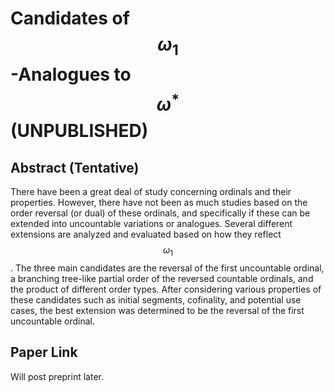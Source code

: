 # Candidates of $$\omega_{1}$$-Analogues to $$\omega^{*}$$ (UNPUBLISHED)

## Abstract (Tentative)

There have been a great deal of study concerning ordinals and their properties. However, there have not been as much studies based on the order reversal (or dual) of these ordinals, and specifically if these can be extended into uncountable variations or analogues. Several different extensions are analyzed and evaluated based on how they reflect $$\omega_{1}$$. The three main candidates are the reversal of the first uncountable ordinal, a branching tree-like partial order of the reversed countable ordinals, and the product of different order types. After considering various properties of these candidates such as initial segments, cofinality, and potential use cases, the best extension was determined to be the reversal of the first uncountable ordinal. 

## Paper Link

Will post preprint later.